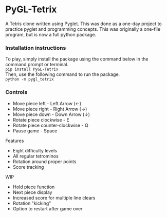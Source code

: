 # PyGL-Tetrix
A Tetris clone written using Pyglet.
This was done as a one-day project to practice pyglet and programming concepts. This was originally a one-file program, but is now a full python package.

### Installation instructions
To play, simply install the package using the command below in the command prompt or terminal.<br>
`pip install PyGL-Tetrix`<br>
Then, use the following command to run the package.<br>
`python -m pygl_tetrix`

### Controls
* Move piece left - Left Arrow (←)
* Move piece right - Right Arrow (→)
* Move piece down - Down Arrow (↓)
* Rotate piece clockwise - E
* Rotate piece counter-clockwise - Q
* Pause game - Space

Features
* Eight difficulty levels
* All regular tetrominos
* Rotation around proper points
* Score tracking

WIP
* Hold piece function
* Next piece display
* Increased score for multiple line clears
* Rotation "kicking"
* Option to restart after game over